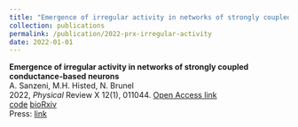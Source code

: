 ```yaml
---
title: "Emergence of irregular activity in networks of strongly coupled conductance-based neurons"
collection: publications
permalink: /publication/2022-prx-irregular-activity
date: 2022-01-01
---
```


**Emergence of irregular activity in networks of strongly coupled conductance-based neurons**  
A. Sanzeni, M.H. Histed, N. Brunel  
2022, *Physical* Review X 12(1), 011044. [Open Access link](https://doi.org/10.1103/PhysRevX.12.011044)  
[code]() [bioRxiv]()  
Press: [link]()  

